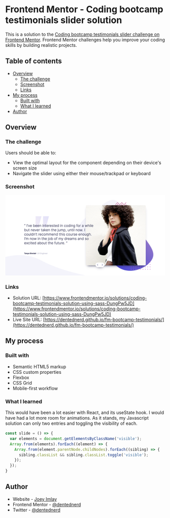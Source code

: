 # Frontend Mentor - Coding bootcamp testimonials slider solution

This is a solution to the [Coding bootcamp testimonials slider challenge on Frontend Mentor](https://www.frontendmentor.io/challenges/coding-bootcamp-testimonials-slider-4FNyLA8JL). Frontend Mentor challenges help you improve your coding skills by building realistic projects.

## Table of contents

- [Overview](#overview)
  - [The challenge](#the-challenge)
  - [Screenshot](#screenshot)
  - [Links](#links)
- [My process](#my-process)
  - [Built with](#built-with)
  - [What I learned](#what-i-learned)
- [Author](#author)

## Overview

### The challenge

Users should be able to:

- View the optimal layout for the component depending on their device's screen size
- Navigate the slider using either their mouse/trackpad or keyboard

### Screenshot

![](./screenshot.png)

### Links

- Solution URL: [https://www.frontendmentor.io/solutions/coding-bootcamp-testimonials-solution-using-sass-DungPw5JD](https://www.frontendmentor.io/solutions/coding-bootcamp-testimonials-solution-using-sass-DungPw5JD)
- Live Site URL: [https://dentednerd.github.io/fm-bootcamp-testimonials/](https://dentednerd.github.io/fm-bootcamp-testimonials/)

## My process

### Built with

- Semantic HTML5 markup
- CSS custom properties
- Flexbox
- CSS Grid
- Mobile-first workflow

### What I learned

This would have been a lot easier with React, and its useState hook. I would have had a lot more room for animations. As it stands, my Javascript solution can only two entries and toggling the visibility of each.

```js
const slide = () => {
  var elements = document.getElementsByClassName('visible');
  Array.from(elements).forEach((element) => {
    Array.from(element.parentNode.childNodes).forEach((sibling) => {
      sibling.classList && sibling.classList.toggle('visible');
    });
  });
}
```

## Author

- Website - [Joey Imlay](https://joeyimlay.dev)
- Frontend Mentor - [@dentednerd](https://www.frontendmentor.io/profile/dentednerd)
- Twitter - [@dentednerd](https://www.twitter.com/dentednerd)
